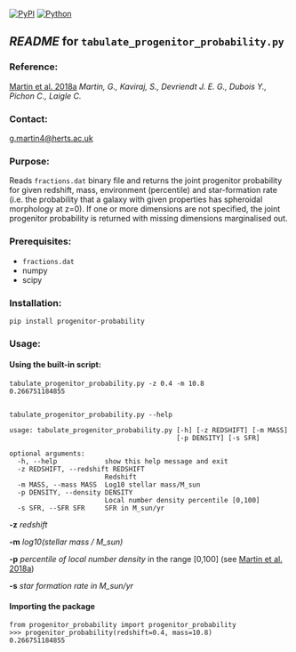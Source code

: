 
[![PyPI](https://img.shields.io/pypi/v/progenitor-probability.svg)](https://pypi.python.org/pypi/progenitor-probability/) [![Python](https://img.shields.io/pypi/pyversions/progenitor-probability.svg)](https://pypi.python.org/pypi/progenitor-probability/)
## *README* for `tabulate_progenitor_probability.py`

### Reference:
[Martin et al. 2018a](https://doi.org/10.1093/mnras/stx3057 "Martin+18a")
*Martin, G., Kaviraj, S., Devriendt J. E. G., Dubois Y., Pichon C., Laigle C.*


### Contact:
[g.martin4@herts.ac.uk](mailto:g.martin4@herts.ac.uk "email")


### Purpose:
Reads `fractions.dat` binary file and returns the joint progenitor probability for given redshift, mass, environment (percentile) and star-formation rate (i.e. the probability that a galaxy with given properties has spheroidal morphology at z=0). If one or more dimensions are not specified, the joint progenitor probability is returned with missing dimensions marginalised out.


### Prerequisites:
* `fractions.dat`
* numpy
* scipy

### Installation:
    
    pip install progenitor-probability
    

### Usage:

#### Using the built-in script:
    
    tabulate_progenitor_probability.py -z 0.4 -m 10.8
    0.266751184855
    
    
    tabulate_progenitor_probability.py --help

    usage: tabulate_progenitor_probability.py [-h] [-z REDSHIFT] [-m MASS]
                                              [-p DENSITY] [-s SFR]

    optional arguments:
      -h, --help            show this help message and exit
      -z REDSHIFT, --redshift REDSHIFT
                            Redshift
      -m MASS, --mass MASS  Log10 stellar mass/M_sun
      -p DENSITY, --density DENSITY
                            Local number density percentile [0,100]
      -s SFR, --SFR SFR     SFR in M_sun/yr
    

**-z** *redshift*

**-m** *log10(stellar mass / M_sun)*

**-p** *percentile of local number density* in the range [0,100] (see [Martin et al. 2018a](https://doi.org/10.1093/mnras/stx3057 "Martin+18a"))

**-s** *star formation rate in M_sun/yr*

#### Importing the package
```
from progenitor_probability import progenitor_probability
>>> progenitor_probability(redshift=0.4, mass=10.8)
0.266751184855
```
